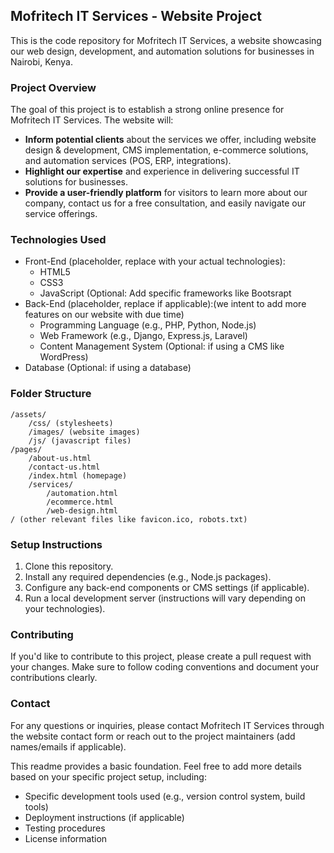 ## Mofritech IT Services - Website Project

This is the code repository for Mofritech IT Services, a website showcasing our web design, development, and automation solutions for businesses in Nairobi, Kenya.

### Project Overview

The goal of this project is to establish a strong online presence for Mofritech IT Services. The website will:

* **Inform potential clients** about the services we offer, including website design & development, CMS implementation, e-commerce solutions, and automation services (POS, ERP, integrations).
* **Highlight our expertise** and experience in delivering successful IT solutions for businesses.
* **Provide a user-friendly platform** for visitors to learn more about our company, contact us for a free consultation, and easily navigate our service offerings.

### Technologies Used

* Front-End (placeholder, replace with your actual technologies):
    * HTML5
    * CSS3
    * JavaScript (Optional: Add specific frameworks like Bootsrapt
* Back-End (placeholder, replace if applicable):(we intent to add more features on our website with due time)
    * Programming Language (e.g., PHP, Python, Node.js)
    * Web Framework (e.g., Django, Express.js, Laravel)
    * Content Management System (Optional:  if using a CMS like WordPress)
* Database (Optional: if using a database)

### Folder Structure

```
/assets/
    /css/ (stylesheets)
    /images/ (website images)
    /js/ (javascript files)
/pages/
    /about-us.html
    /contact-us.html
    /index.html (homepage)
    /services/
        /automation.html
        /ecommerce.html
        /web-design.html
/ (other relevant files like favicon.ico, robots.txt)
```



### Setup Instructions

1. Clone this repository.
2. Install any required dependencies (e.g., Node.js packages).
3. Configure any back-end components or CMS settings (if applicable).
4. Run a local development server (instructions will vary depending on your technologies).

### Contributing

If you'd like to contribute to this project, please create a pull request with your changes. Make sure to follow coding conventions and document your contributions clearly.

### Contact

For any questions or inquiries, please contact Mofritech IT Services through the website contact form or reach out to the project maintainers (add names/emails if applicable).

This readme provides a basic foundation. Feel free to add more details based on your specific project setup, including:

* Specific development tools used (e.g., version control system, build tools)
* Deployment instructions (if applicable)
* Testing procedures
* License information
